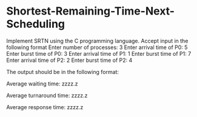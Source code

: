 # Shortest-Remaining-Time-Next-Scheduling

Implement SRTN using the C programming language. Accept input in the following format
Enter number of processes: 3
Enter arrival time of P0: 5
Enter burst time of P0: 3
Enter arrival time of P1: 1
Enter burst time of P1: 7
Enter arrival time of P2: 2
Enter burst time of P2: 4


The output should be in the following format:


Average waiting time: zzzz.z

Average turnaround time: zzzz.z

Average response time: zzzz.z
